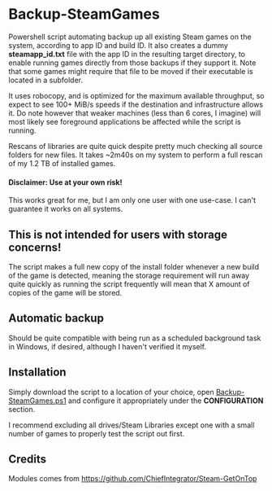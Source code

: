 # Backup-SteamGames
Powershell script automating backup up all existing Steam games on the system, according to app ID and build ID. It also creates a dummy **steamapp_id.txt** file with the app ID in the resulting target directory, to enable running games directly from those backups if they support it. Note that some games might require that file to be moved if their executable is located in a subfolder.

It uses robocopy, and is optimized for the maximum available throughput, so expect to see 100+ MiB/s speeds if the destination and infrastructure allows it. Do note however that weaker machines (less than 6 cores, I imagine) will most likely see foreground applications be affected while the script is running.

Rescans of libraries are quite quick despite pretty much checking all source folders for new files. It takes ~2m40s on my system to perform a full rescan of my 1.2 TB of installed games.

#### Disclaimer: Use at your own risk!
This works great for me, but I am only one user with one use-case. I can't guarantee it works on all systems.

## This is not intended for users with storage concerns!
The script makes a full new copy of the install folder whenever a new build of the game is detected, meaning the storage requirement will run away quite quickly as running the script frequently will mean that X amount of copies of the game will be stored.

## Automatic backup
Should be quite compatible with being run as a scheduled background task in Windows, if desired, although I haven't verified it myself.

## Installation
Simply download the script to a location of your choice, open [Backup-SteamGames.ps1](Backup-SteamGames.ps1) and configure it appropriately under the **CONFIGURATION** section.

I recommend excluding all drives/Steam Libraries except one with a small number of games to properly test the script out first.

## Credits
Modules comes from https://github.com/ChiefIntegrator/Steam-GetOnTop
